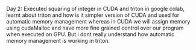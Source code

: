 Day 2: Executed squaring of integer in CUDA and triton in google colab, learnt about triton and how is it simpler version of CUDA and used for automatic memory management whereas in CUDA we will assign memory using cudaMalloc and have more fine grained control over our program when executed on GPU. But i dont really understand how automatic memory management is working in triton. 
